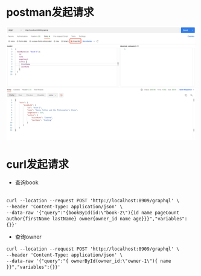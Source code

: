 # postman发起请求

![Postman发起GraphQL请求](./graphql-postman-request.png)

# curl发起请求
- 查询book
```shell

curl --location --request POST 'http://localhost:8909/graphql' \
--header 'Content-Type: application/json' \
--data-raw '{"query":"{bookById(id:\"book-2\"){id name pageCount author{firstName lastName} owner{owner_id name age}}}","variables":{}}'
```

- 查询owner
```shell
curl --location --request POST 'http://localhost:8909/graphql' \
--header 'Content-Type: application/json' \
--data-raw '{"query":"{ ownerById(owner_id:\"owner-1\"){ name  }}","variables":{}}'
```